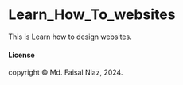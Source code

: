 # Learn_How_To_websites

This is Learn how to design websites.

#### License

copyright &copy; Md. Faisal Niaz, 2024.
